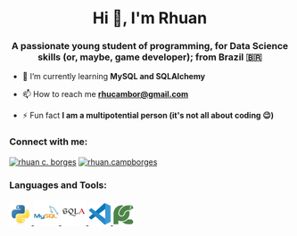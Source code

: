 <h1 align="center">Hi 👋, I'm Rhuan</h1>
<h3 align="center">A passionate young student of programming, for Data Science skills (or, maybe, game developer); from Brazil 🇧🇷</h3>

- 🌱 I’m currently learning **MySQL and SQLAlchemy**

- 📫 How to reach me **rhucambor@gmail.com**

- ⚡ Fun fact **I am a multipotential person (it's not all about coding 😉)**

<h3 align="left">Connect with me:</h3>
<p align="left">
<a href="https://www.linkedin.com/in/rhuan-c-borges-393769214/" target="blank"><img align="center" src="https://raw.githubusercontent.com/rahuldkjain/github-profile-readme-generator/master/src/images/icons/Social/linked-in-alt.svg" alt="rhuan c. borges" height="30" width="40" /></a>
<a href="https://instagram.com/rhuan.campborges" target="blank"><img align="center" src="https://raw.githubusercontent.com/rahuldkjain/github-profile-readme-generator/master/src/images/icons/Social/instagram.svg" alt="rhuan.campborges" height="30" width="40" /></a>
</p>

<h3 align="left">Languages and Tools:</h3>
<p align="left"> <a href="https://www.python.org" target="_blank" rel="noreferrer"> <img src="https://raw.githubusercontent.com/devicons/devicon/master/icons/python/python-original.svg" alt="python" width="40" height="40"/> </a> 
  <a href="https://www.mysql.com/" target="_blank" rel="noreferrer"> <img src="https://raw.githubusercontent.com/devicons/devicon/master/icons/mysql/mysql-original-wordmark.svg" alt="mysql" width="45" height="45"/> </a> 
  <a href="https://www.sqlalchemy.org/" target="_blank" rel="noreferrer"> <img src="https://raw.githubusercontent.com/devicons/devicon/master/icons/sqlalchemy/sqlalchemy-original.svg" alt="sqlalchemy" width="45" height="45"/> </a> 
  <a href="https://code.visualstudio.com/" target="_blank" rel="noreferrer"> <img src="https://raw.githubusercontent.com/devicons/devicon/master/icons/vscode/vscode-original.svg" alt="vscode" width="40" height="40"/> </a>
  <a href="https://www.jetbrains.com/pt-br/pycharm/" target="_blank" rel="noreferrer"> <img src="https://raw.githubusercontent.com/devicons/devicon/master/icons/pycharm/pycharm-plain.svg" alt="pycharm" width="37" height="37"/> </a> </p>


 
